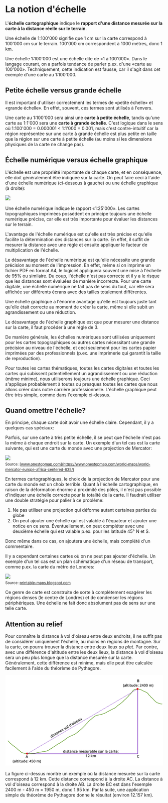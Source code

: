 # La notion d'échelle

L'**échelle cartographique** indique le **rapport d'une distance mesurée sur la carte à la distance réelle sur le terrain**.

Une échelle de 1:100'000 signifie que 1 cm sur la carte correspond à 100'000 cm sur le terrain. 100'000 cm correspondent à 1000 mètres, donc 1 km.

Une échelle 1:100'000 est une échelle dite de «1 à 100'000». Dans le langage courant, on a parfois tendance de parler p.ex. d'une «carte au 100'000». Techniquement, cette indication est fausse, car il s'agit dans cet exemple d'une carte au 1:100'000.


## Petite échelle versus grande échelle

Il est important d'utiliser correctement les termes de «petite échelle» et «grande échelle». En effet, souvent, ces termes sont utilisés à l'envers.

Une carte au 1:100'000 sera ainsi une **carte à petite échelle**, tandis qu'une carte au 1:1'000 sera une **carte à grande échelle**. C'est logique dans le sens où 1:100'000 = 0.000001 < 1:1'000 = 0.001, mais c'est contre-intuitif car la région représentée sur une carte à grande échelle est plus petite en taille que la région sur une carte à petite échelle (au moins si les dimensions physiques de la carte ne change pas).


## Échelle numérique versus échelle graphique

L'échelle est une propriété importante de chaque carte, et en conséquence, elle doit généralement être indiquée sur la carte. On peut faire ceci à l'aide d'une échelle numérique (ci-dessous à gauche) ou une échelle graphique (à droite):

![](Geoinformatique_I/Carto/Tutoriel_Carto/S1_Carto_tutoriel/assets/echelle-numerique+graphique.png)

Une échelle numérique indique le rapport «1:25'000». Les cartes topographiques imprimées possèdent en principe toujours une échelle numérique précise, car elle est très importante pour évaluer les distances sur le terrain.

L'avantage de l'échelle numérique est qu'elle est très précise et qu'elle facilite la détermination des distances sur la carte. En effet, il suffit de mesurer la distance avec une règle et ensuite appliquer le facteur de multiplication de l'échelle.

Le désavantage de l'échelle numérique est qu'elle nécessite une grande précision au moment de l'impression. En effet, même si on imprime un fichier PDF en format A4, le logiciel appliquera souvent une mise à l'échelle de 95% ou similaire. Du coup, l'échelle n'est pas correcte et il y a le risque que les distances sont évaluées de manière incorrecte. Pour une carte digitale, une échelle numérique ne fait pas de sens du tout, car elle sera affichée sur différents écrans avec des tailles totalement différentes.

Une échelle graphique a l'énorme avantage qu'elle est toujours juste tant qu'elle était correcte au moment de créer la carte, même si elle subit un agrandissement ou une réduction.

Le désavantage de l'échelle graphique est que pour mesurer une distance sur la carte, il faut procéder à une règle de 3.

De manière générale, les échelles numériques sont utilisées uniquement pour les cartes topographiques ou autres cartes nécessitant une grande précision au niveau de l'échelle, et ceci seulement pour les cartes papier imprimées par des professionnels (p.ex. une imprimerie qui garantit la taille de reproduction).

Pour toutes les cartes thématiques, toutes les cartes digitales et toutes les cartes qui subissent potentiellement un agrandissement ou une réduction (même minime), nous utiliserons toujours une échelle graphique. Ceci s'applique probablement à toutes ou presques toutes les cartes que nous allons créer dans notre carrière professionnelle. L'échelle graphique peut être très simple, comme dans l'exemple ci-dessus.


## Quand omettre l'échelle?

En principe, chaque carte doit avoir une échelle claire. Cependant, il y a quelques cas spéciaux:

Parfois, sur une carte à très petite échelle, il se peut que l'échelle n'est pas la même à chaque endroit sur la carte. Un exemple d'un tel cas est la carte suivante, qui est une carte du monde avec une projection de Mercator:

![](Geoinformatique_I/Carto/Tutoriel_Carto/S1_Carto_tutoriel/assets/carte-monde-relief-mercator.jpg)  
<small>Source: [www.onestopmap.com](https://www.onestopmap.com/world-maps/world-mercator-europe-africa-centered-635/)</small>

En termes cartographiques, le choix de la projection de Mercator pour une carte du monde est un choix terrible. Quant à l'échelle cartographique, en raison de la déformation énorme à proximité des pôles, il n'est pas possible d'indiquer une échelle correcte pour la totalité de la carte. Il faudrait utiliser une double stratégie pour palier à ce problème:

1. Ne pas utiliser une projection qui déforme autant certaines parties du globe
2. On peut ajouter une échelle qui est valable à l'équateur et ajouter une notice en ce sens. Éventuellement, on peut compléter avec une deuxième échelle qui est valable p.ex. pour les latitude 45° N et S.

Donc même dans ce cas, on ajoutera une échelle, mais complété d'un commentaire.

Il y a cependant certaines cartes où on ne peut pas ajouter d'échelle. Un exemple d'un tel cas est un plan schématique d'un réseau de transport, comme p.ex. la carte du métro de Londres:

![](Geoinformatique_I/Carto/Tutoriel_Carto/S1_Carto_tutoriel/assets/londontubemap.webp)  
<small>Source: [printable-maps.blogspot.com](https://printable-maps.blogspot.com/2015/04/map-of-london-tube.html)</small>

Ce genre de carte est construite de sorte à complètement exagérer les régions denses (le centre de Londres) et de condenser les régions périphériques. Une échelle ne fait donc absolument pas de sens sur une telle carte.


## Attention au relief

Pour connaître la distance à vol d'oiseau entre deux endroits, il ne suffit pas de considérer uniquement l'échelle, au moins en régions de montagne. Sur la carte, on pourra trouver la distance entre deux lieux *au plat*. Par contre, avec une différence d'altitude entre les deux lieux, la distance à vol d'oiseau sera un peu plus longue que la distance mesurée sur la carte. Généralement, cette différence est minime, mais elle peut être calculée facilement à l'aide du théorème de Pythagore.

![Distance à vol d'oiseau avec relief](Geoinformatique_I/Carto/Tutoriel_Carto/S1_Carto_tutoriel/assets/distance-directe.svg)

La figure ci-dessus montre un exemple où la distance mesurée sur la carte correspond à 12 km. Cette distance correspond à la droite AC. La distance à vol d'oiseau correspond à la droite AB. La droite BC est dans l'exemple 2400 m - 450 m = 1950 m, donc 1.95 km. Par la suite, une application simple du théorème de Pythagore donne le résultat (environ 12.157 km).
